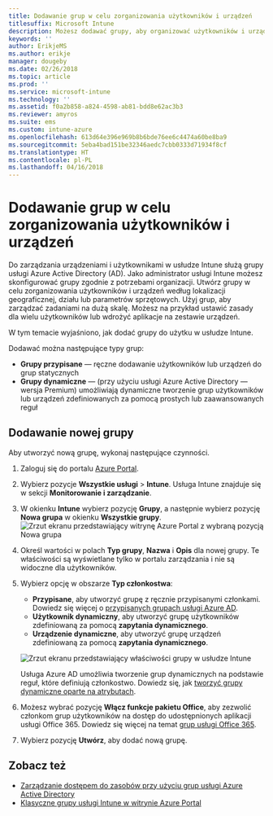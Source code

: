 ```yaml
---
title: Dodawanie grup w celu zorganizowania użytkowników i urządzeń
titlesuffix: Microsoft Intune
description: Możesz dodawać grupy, aby organizować użytkowników i urządzenia na podstawie lokalizacji geograficznej, działu lub kryteriów dotyczących sprzętu.
keywords: ''
author: ErikjeMS
ms.author: erikje
manager: dougeby
ms.date: 02/26/2018
ms.topic: article
ms.prod: ''
ms.service: microsoft-intune
ms.technology: ''
ms.assetid: f0a2b858-a824-4598-ab81-bdd8e62ac3b3
ms.reviewer: amyros
ms.suite: ems
ms.custom: intune-azure
ms.openlocfilehash: 613d64e396e969b8b6bde76ee6c4474a60be8ba9
ms.sourcegitcommit: 5eba4bad151be32346aedc7cbb0333d71934f8cf
ms.translationtype: HT
ms.contentlocale: pl-PL
ms.lasthandoff: 04/16/2018
---
```

# <a name="add-groups-to-organize-users-and-devices"></a>Dodawanie grup w celu zorganizowania użytkowników i urządzeń
Do zarządzania urządzeniami i użytkownikami w usłudze Intune służą grupy usługi Azure Active Directory (AD). Jako administrator usługi Intune możesz skonfigurować grupy zgodnie z potrzebami organizacji. Utwórz grupy w celu zorganizowania użytkowników i urządzeń według lokalizacji geograficznej, działu lub parametrów sprzętowych. Użyj grup, aby zarządzać zadaniami na dużą skalę. Możesz na przykład ustawić zasady dla wielu użytkowników lub wdrożyć aplikacje na zestawie urządzeń.

W tym temacie wyjaśniono, jak dodać grupy do użytku w usłudze Intune.

Dodawać można następujące typy grup:
- **Grupy przypisane** — ręczne dodawanie użytkowników lub urządzeń do grup statycznych
- **Grupy dynamiczne** — (przy użyciu usługi Azure Active Directory — wersja Premium) umożliwiają dynamiczne tworzenie grup użytkowników lub urządzeń zdefiniowanych za pomocą prostych lub zaawansowanych reguł

## <a name="add-a-new-group"></a>Dodawanie nowej grupy

Aby utworzyć nową grupę, wykonaj następujące czynności.
1. Zaloguj się do portalu [Azure Portal](https://portal.azure.com).
2. Wybierz pozycje **Wszystkie usługi** > **Intune**. Usługa Intune znajduje się w sekcji **Monitorowanie i zarządzanie**.
3. W okienku **Intune** wybierz pozycję **Grupy**, a następnie wybierz pozycję **Nowa grupa** w okienku **Wszystkie grupy**.
   ![Zrzut ekranu przedstawiający witrynę Azure Portal z wybraną pozycją Nowa grupa](./media/groups-add-new.png)
4. Określ wartości w polach **Typ grupy**, **Nazwa** i **Opis** dla nowej grupy. Te właściwości są wyświetlane tylko w portalu zarządzania i nie są widoczne dla użytkowników.

5. Wybierz opcję w obszarze **Typ członkostwa**:
   - **Przypisane**, aby utworzyć grupę z ręcznie przypisanymi członkami. Dowiedz się więcej o [przypisanych grupach usługi Azure AD](https://docs.microsoft.com/azure/active-directory/active-directory-groups-create-azure-portal).
   - **Użytkownik dynamiczny**, aby utworzyć grupę użytkowników zdefiniowaną za pomocą **zapytania dynamicznego**.
   - **Urządzenie dynamiczne**, aby utworzyć grupę urządzeń zdefiniowaną za pomocą **zapytania dynamicznego**.

   ![Zrzut ekranu przedstawiający właściwości grupy w usłudze Intune](./media/groups-add-properties.png)

   Usługa Azure AD umożliwia tworzenie grup dynamicznych na podstawie reguł, które definiują członkostwo. Dowiedz się, jak [tworzyć grupy dynamiczne oparte na atrybutach](https://docs.microsoft.com/azure/active-directory/active-directory-groups-dynamic-membership-azure-portal).

6. Możesz wybrać pozycję **Włącz funkcje pakietu Office**, aby zezwolić członkom grup użytkowników na dostęp do udostępnionych aplikacji usługi Office 365. Dowiedz się więcej na temat [grup usługi Office 365](https://support.office.com/article/Learn-about-Office-365-groups-b565caa1-5c40-40ef-9915-60fdb2d97fa2).
7. Wybierz pozycję **Utwórz**, aby dodać nową grupę.

## <a name="see-also"></a>Zobacz też
- [Zarządzanie dostępem do zasobów przy użyciu grup usługi Azure Active Directory](https://docs.microsoft.com/azure/active-directory/active-directory-manage-groups)
- [Klasyczne grupy usługi Intune w witrynie Azure Portal](groups-get-started.md)
